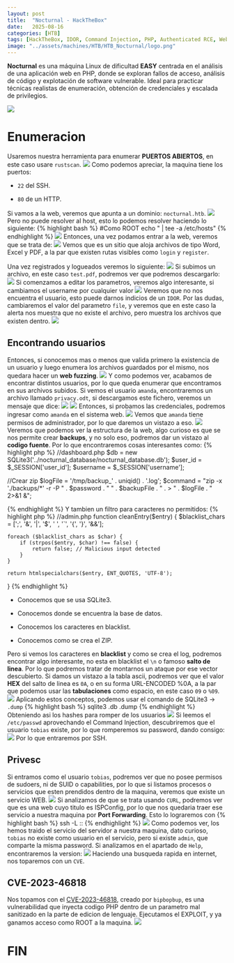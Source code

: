 ```yaml
---
layout: post
title:  "Nocturnal - HackTheBox"
date:   2025-08-16
categories: [HTB]
tags: [HackTheBox, IDOR, Command Injection, PHP, Authenticated RCE, Web Exploitation]
image: "../assets/machines/HTB/HTB_Nocturnal/logo.png"
---
```

**Nocturnal** es una máquina Linux de dificultad <span class="color-text-lime">**EASY**</span> centrada en el análisis de una aplicación web en PHP, donde se exploran fallos de acceso, análisis de código y explotación de software vulnerable. Ideal para practicar técnicas realistas de enumeración, obtención de credenciales y escalada de privilegios.

![](/assets/machines/HTB/HTB_Nocturnal/info.png)
# Enumeracion
Usaremos nuestra herramienta para enumerar <span class="color-text-yellow">**PUERTOS ABIERTOS**</span>, en este caso usare `rustscan`.
![](/assets/machines/HTB/HTB_Nocturnal/1.png)
Como podemos apreciar, la maquina tiene los puertos:
- `22` del SSH.

- `80` de un HTTP.

Si vamos a la web, veremos que apunta a un dominio: `nocturnal.htb`.
![](/assets/machines/HTB/HTB_Nocturnal/2.png)
 Pero no puede resolver al host, esto lo podemos resolver haciendo lo siguiente:
{% highlight bash %}
#Como ROOT
echo "<IP> <HOST> | tee -a /etc/hosts"
{% endhighlight %}
![](/assets/machines/HTB/HTB_Nocturnal/3.png)
Entonces, una vez podamos entrar a la web, veremos que se trata de:
![](/assets/machines/HTB/HTB_Nocturnal/4.png)
Vemos que es un sitio que aloja archivos de tipo Word, Excel y PDF, a la par que existen rutas visibles como `login` y `register`.

Una vez registrados y logueados veremos lo siguiente:
![](/assets/machines/HTB/HTB_Nocturnal/5.png)
Si subimos un archivo, en este caso `test.pdf`, podremos ver que podremos descargarlo:
![](/assets/machines/HTB/HTB_Nocturnal/6.png)
Si comenzamos a editar los parametros, veremos algo interesante, si cambiamos el username por cualquier valor
![](/assets/machines/HTB/HTB_Nocturnal/7.png)
Veremos que no nos encuentra el usuario, esto puede darnos indicios de un `IDOR`.
Por las dudas, cambiaremos el valor del parametro `file`, y veremos que en este caso la alerta nos muestra que no existe el archivo, pero <span class="color-text-red">muestra los archivos que existen dentro</span>.
![](/assets/machines/HTB/HTB_Nocturnal/8.png)
## Encontrando usuarios
Entonces, si conocemos mas o menos que valida primero la existencia de un usuario y luego enumera los archivos guardados por el mismo, nos quedara hacer un <span class="color-text-red">**web fuzzing**</span>.
![](/assets/machines/HTB/HTB_Nocturnal/9.png)
Y como podemos ver, acabamos de encontrar distintos usuarios, por lo que queda enumerar que encontramos en sus archivos subidos.
Si vemos el usuario `amanda`, encontraremos un archivo llamado `privacy.odt`, si descargamos este fichero, veremos un mensaje que dice:
![](/assets/machines/HTB/HTB_Nocturnal/10.png)
![](/assets/machines/HTB/HTB_Nocturnal/11.png)
Entonces, si probamos las credenciales, podremos ingresar como `amanda` en el sistema web.
![](/assets/machines/HTB/HTB_Nocturnal/12.png)
Vemos que `amanda` tiene permisos de administrador, por lo que daremos un vistazo a eso.
![](/assets/machines/HTB/HTB_Nocturnal/13.png)
Veremos que podemos ver la estructura de la web, algo curioso es que se nos permite crear **backups**, y no solo eso, podremos dar un vistazo al <span class="color-text-red">**codigo fuente**</span>.
Por lo que encontraremos cosas interesantes como:
{% highlight php %}
//dashboard.php
$db = new SQLite3('../nocturnal_database/nocturnal_database.db');
$user_id = $_SESSION['user_id'];
$username = $_SESSION['username'];

//Crear zip
$logFile = '/tmp/backup_' . uniqid() . '.log';
$command = "zip -x './backups/*' -r -P " . $password . " " . $backupFile . " .  > " . $logFile . " 2>&1 &";
        
{% endhighlight %}
Y tambien un filtro para caracteres no permitidos:
{% highlight php %}
//admin.php
function cleanEntry($entry) {
    $blacklist_chars = [';', '&', '|', '$', ' ', '`', '{', '}', '&&'];

    foreach ($blacklist_chars as $char) {
        if (strpos($entry, $char) !== false) {
            return false; // Malicious input detected
        }
    }

    return htmlspecialchars($entry, ENT_QUOTES, 'UTF-8');
}
{% endhighlight %}

- Conocemos que se usa SQLite3.

- Conocemos donde se encuentra la base de datos.

- Conocemos los caracteres en blacklist.

- Conocemos como se crea el ZIP.

Pero si vemos los caracteres en **blacklist** y como se crea el log, podremos encontrar algo interesante, no esta en blacklist el `\n` o famoso **salto de linea**.
Por lo que podremos tratar de montarnos un ataque por ese vector descubierto.
Si damos un vistazo a la tabla ascii, podremos ver que el valor **HEX** del salto de linea es `0A`, o en su forma URL-ENCODED %0A, a la par que podemos usar las **tabulaciones** como espacio, en este caso `09` o `%09`.
![](/assets/machines/HTB/HTB_Nocturnal/14.png)
Aplicando estos conceptos, podemos usar el comando de SQLite3 -> `.dump`
{% highlight bash %}
sqlite3 <DATABASE>.db .dump
{% endhighlight %}
Obteniendo asi los hashes para romper de los usuarios
![](/assets/machines/HTB/HTB_Nocturnal/15.png)
Si leemos el `/etc/passwd` aprovechando el Command Injection, descubriremos que el usuario `tobias` existe, por lo que romperemos su password, dando consigo:
![](/assets/machines/HTB/HTB_Nocturnal/16.png)
Por lo que entraremos por SSH.
## Privesc
Si entramos como el usuario `tobias`, podremos ver que no posee permisos de sudoers, ni de SUID o capabilities, por lo que si listamos procesos o servicios que esten prendidos dentro de la maquina, veremos que existe un servicio WEB.
![](/assets/machines/HTB/HTB_Nocturnal/17.png)
Si analizamos de que se trata usando `CURL`, podremos ver que es una web cuyo titulo es ISPConfig, por lo que nos quedaria traer ese servicio a nuestra maquina por **Port Forwarding**.
Esto lo lograremos con
{% highlight bash %}
ssh -L <PUERTOATACANTE>:<IP>:<PUERTOVICTIMA>
{% endhighlight %}
![](/assets/machines/HTB/HTB_Nocturnal/18.png)
Como podemos ver, los hemos traido el servicio del servidor a nuestra maquina, dato curioso, `tobias` no existe como usuario en el servicio, pero si existe `admin`, que comparte la misma password.
Si analizamos en el apartado de `Help`, encontraremos la version:
![](/assets/machines/HTB/HTB_Nocturnal/19.png)
Haciendo una busqueda rapida en internet, nos toparemos con un `CVE`.
## CVE-2023-46818
Nos topamos con el [CVE-2023-46818](https://github.com/bipbopbup/CVE-2023-46818-python-exploit/tree/main), creado por `bipbopbup`, es una vulnerabilidad que inyecta codigo PHP dentro de un parametro mal sanitizado en la parte de edicion de lenguaje.
Ejecutamos el EXPLOIT, y ya ganamos acceso como ROOT a la maquina.
![](/assets/machines/HTB/HTB_Nocturnal/20.png)
# FIN